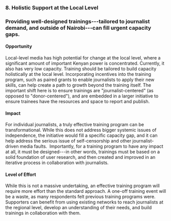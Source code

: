 ### 8. Holistic Support at the Local Level

### Providing well-designed trainings---tailored to journalist demand, and outside of Nairobi---can fill urgent capacity gaps.

#### Opportunity

Local-level media has high potential for change at the local level, where a significant amount of important Kenyan power is concentrated. Currently, it also has very low capacity. Training should be tailored to build capacity holistically at the local level. Incorporating incentives into the training program, such as paired grants to enable journalists to apply their new skills, can help create a path to growth beyond the training itself. The important shift here is to ensure trainings are "journalist-centered" (as opposed to "donor-centered"), and are embedded in a larger initiative to ensure trainees have the resources and space to report and publish.

#### Impact

For individual journalists, a truly effective training program can be transformational. While this does not address bigger systemic issues of independence, the initiative would fill a specific capacity gap, and it can help address the serious issue of self-censorship and other journalist-driven media faults.  Importantly, for a training program to have any impact at all, it must be designed---in other words, trainings must be based on a solid foundation of user research, and then created and improved in an iterative process in collaboration with journalists.

#### Level of Effort

While this is not a massive undertaking, an effective training program will require more effort than the standard approach. A one-off training event will be a waste, as many respondents felt previous training programs were. Supporters can benefit from using existing networks to reach journalists at the regional level, develop an understanding of their needs, and build trainings in collaboration with them.
